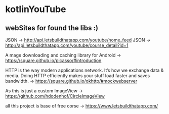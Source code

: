 # kotlinYouTube

 ## webSites for found the libs :)
 JSON    -> http://api.letsbuildthatapp.com/youtube/home_feed
 JSON    -> http://api.letsbuildthatapp.com/youtube/course_detail?id=1
   
  A mage downloading and caching library for Android 
  ->  https://square.github.io/picasso/#introduction
  
  HTTP is the way modern applications network. It’s how we exchange data & media.
  Doing HTTP efficiently makes your stuff load faster and saves bandwidth. 
  -> https://square.github.io/okhttp/#mockwebserver
  
  As this is just a custom ImageView 
  -> https://github.com/hdodenhof/CircleImageView

all this project is base of free corse -> https://www.letsbuildthatapp.com/
   
